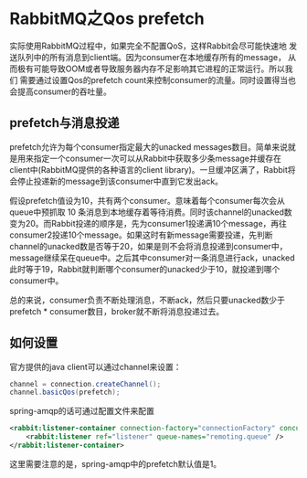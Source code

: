 # RabbitMQ之Qos prefetch

实际使用RabbitMQ过程中，如果完全不配置QoS，这样Rabbit会尽可能快速地
发送队列中的所有消息到client端。因为consumer在本地缓存所有的message，
从而极有可能导致OOM或者导致服务器内存不足影响其它进程的正常运行。所以我们
需要通过设置Qos的prefetch count来控制consumer的流量。同时设置得当也会提高consumer的吞吐量。



## prefetch与消息投递

prefetch允许为每个consumer指定最大的unacked messages数目。简单来说就是用来指定一个consumer一次可以从Rabbit中获取多少条message并缓存在client中(RabbitMQ提供的各种语言的client library)。一旦缓冲区满了，Rabbit将会停止投递新的message到该consumer中直到它发出ack。

假设prefetch值设为10，共有两个consumer。意味着每个consumer每次会从queue中预抓取 10 条消息到本地缓存着等待消费。同时该channel的unacked数变为20。而Rabbit投递的顺序是，先为consumer1投递满10个message，再往consumer2投递10个message。如果这时有新message需要投递，先判断channel的unacked数是否等于20，如果是则不会将消息投递到consumer中，message继续呆在queue中。之后其中consumer对一条消息进行ack，unacked此时等于19，Rabbit就判断哪个consumer的unacked少于10，就投递到哪个consumer中。

总的来说，consumer负责不断处理消息，不断ack，然后只要unacked数少于prefetch * consumer数目，broker就不断将消息投递过去。

## 如何设置

官方提供的java client可以通过channel来设置：

```java
channel = connection.createChannel();
channel.basicQos(prefetch);
```



spring-amqp的话可通过配置文件来配置

```xml
<rabbit:listener-container connection-factory="connectionFactory" concurrency="2" prefetch="3">
    <rabbit:listener ref="listener" queue-names="remoting.queue" />
</rabbit:listener-container>
```



这里需要注意的是，spring-amqp中的prefetch默认值是1。

